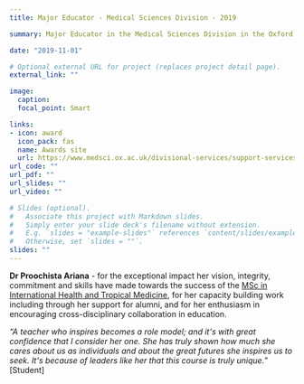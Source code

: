 ```yaml
---
title: Major Educator - Medical Sciences Division - 2019

summary: Major Educator in the Medical Sciences Division in the Oxford Teaching Excellence Awards for 2019.

date: "2019-11-01"

# Optional external URL for project (replaces project detail page).
external_link: ""

image:
  caption: 
  focal_point: Smart

links:
- icon: award
  icon_pack: fas
  name: Awards site
  url: https://www.medsci.ox.ac.uk/divisional-services/support-services-1/educational-strategy/teaching-excellence-awards/previous-awards/2019/2019-awardees
url_code: ""
url_pdf: ""
url_slides: ""
url_video: ""

# Slides (optional).
#   Associate this project with Markdown slides.
#   Simply enter your slide deck's filename without extension.
#   E.g. `slides = "example-slides"` references `content/slides/example-slides.md`.
#   Otherwise, set `slides = ""`.
slides: ""
---
```


**Dr Proochista Ariana** - for the exceptional impact her vision, integrity, commitment and skills have made towards the success of the [MSc in International Health and Tropical Medicine](https://www.ndm.ox.ac.uk/msc-international-health-and-tropical-medicine), for her capacity building work including through her support for alumni, and for her enthusiasm in encouraging cross-disciplinary collaboration in education.

*“A teacher who inspires becomes a role model; and it's with great confidence that I consider her one. She has truly shown how much she cares about us as individuals and about the great futures she inspires us to seek. It's because of leaders like her that this course is truly unique.”* [Student]


